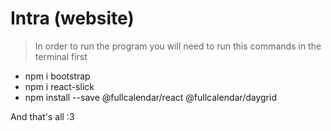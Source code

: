 # Intra (website) 

> In order to run the program you will need to run this commands in the terminal first

* npm i bootstrap 
* npm i react-slick
* npm install --save @fullcalendar/react @fullcalendar/daygrid


And that's all :3 
